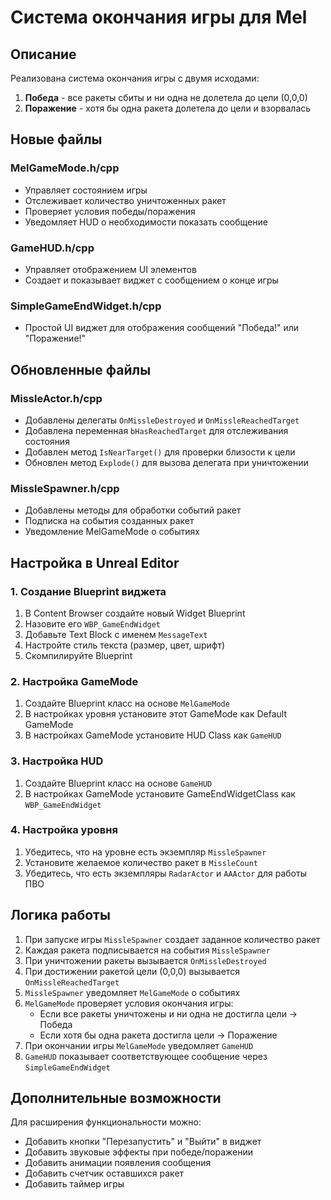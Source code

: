 # Система окончания игры для Mel

## Описание
Реализована система окончания игры с двумя исходами:
1. **Победа** - все ракеты сбиты и ни одна не долетела до цели (0,0,0)
2. **Поражение** - хотя бы одна ракета долетела до цели и взорвалась

## Новые файлы

### MelGameMode.h/cpp
- Управляет состоянием игры
- Отслеживает количество уничтоженных ракет
- Проверяет условия победы/поражения
- Уведомляет HUD о необходимости показать сообщение

### GameHUD.h/cpp
- Управляет отображением UI элементов
- Создает и показывает виджет с сообщением о конце игры

### SimpleGameEndWidget.h/cpp
- Простой UI виджет для отображения сообщений "Победа!" или "Поражение!"

## Обновленные файлы

### MissleActor.h/cpp
- Добавлены делегаты `OnMissleDestroyed` и `OnMissleReachedTarget`
- Добавлена переменная `bHasReachedTarget` для отслеживания состояния
- Добавлен метод `IsNearTarget()` для проверки близости к цели
- Обновлен метод `Explode()` для вызова делегата при уничтожении

### MissleSpawner.h/cpp
- Добавлены методы для обработки событий ракет
- Подписка на события созданных ракет
- Уведомление MelGameMode о событиях

## Настройка в Unreal Editor

### 1. Создание Blueprint виджета
1. В Content Browser создайте новый Widget Blueprint
2. Назовите его `WBP_GameEndWidget`
3. Добавьте Text Block с именем `MessageText`
4. Настройте стиль текста (размер, цвет, шрифт)
5. Скомпилируйте Blueprint

### 2. Настройка GameMode
1. Создайте Blueprint класс на основе `MelGameMode`
2. В настройках уровня установите этот GameMode как Default GameMode
3. В настройках GameMode установите HUD Class как `GameHUD`

### 3. Настройка HUD
1. Создайте Blueprint класс на основе `GameHUD`
2. В настройках GameMode установите GameEndWidgetClass как `WBP_GameEndWidget`

### 4. Настройка уровня
1. Убедитесь, что на уровне есть экземпляр `MissleSpawner`
2. Установите желаемое количество ракет в `MissleCount`
3. Убедитесь, что есть экземпляры `RadarActor` и `AAActor` для работы ПВО

## Логика работы

1. При запуске игры `MissleSpawner` создает заданное количество ракет
2. Каждая ракета подписывается на события `MissleSpawner`
3. При уничтожении ракеты вызывается `OnMissleDestroyed`
4. При достижении ракетой цели (0,0,0) вызывается `OnMissleReachedTarget`
5. `MissleSpawner` уведомляет `MelGameMode` о событиях
6. `MelGameMode` проверяет условия окончания игры:
   - Если все ракеты уничтожены и ни одна не достигла цели → Победа
   - Если хотя бы одна ракета достигла цели → Поражение
7. При окончании игры `MelGameMode` уведомляет `GameHUD`
8. `GameHUD` показывает соответствующее сообщение через `SimpleGameEndWidget`

## Дополнительные возможности

Для расширения функциональности можно:
- Добавить кнопки "Перезапустить" и "Выйти" в виджет
- Добавить звуковые эффекты при победе/поражении
- Добавить анимации появления сообщения
- Добавить счетчик оставшихся ракет
- Добавить таймер игры 